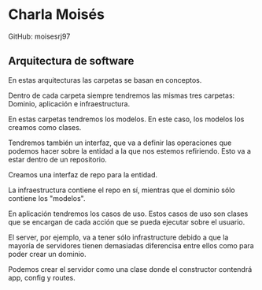 # Charla Moisés

GitHub: moisesrj97

## Arquitectura de software

En estas arquitecturas las carpetas se basan en conceptos.

Dentro de cada carpeta siempre tendremos las mismas tres carpetas: Dominio, aplicación e infraestructura.

En estas carpetas tendremos los modelos. En este caso, los modelos los creamos como clases.

Tendremos también un interfaz, que va a definir las operaciones que podemos hacer sobre la entidad a la que nos estemos refiriendo. Esto va a estar dentro de un repositorio.

Creamos una interfaz de repo para la entidad.

La infraestructura contiene el repo en sí, mientras que el dominio sólo contiene los "modelos".

En aplicación tendremos los casos de uso. Estos casos de uso son clases que se encargan de cada acción que se pueda ejecutar sobre el usuario.

El server, por ejemplo, va a tener sólo infrastructure debido a que la mayoría de servidores tienen demasiadas diferencisa entre ellos como para poder crear un dominio.

Podemos crear el servidor como una clase donde el constructor contendrá app, config y routes.
